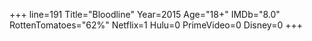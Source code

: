 +++
line=191
Title="Bloodline"
Year=2015
Age="18+"
IMDb="8.0"
RottenTomatoes="62%"
Netflix=1
Hulu=0
PrimeVideo=0
Disney=0
+++


